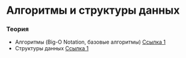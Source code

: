 # Алгоритмы и структуры данных

<!-- xxxxxxxxxxxxxxxxxxxxxxxxxxxxxxxxxxxxxxxxxxxxxxxxxxxxxxx -->
### Теория
<!-- xxxxxxxxxxxxxxxxxxxxxxxxxxxxxxxxxxxxxxxxxxxxxxxxxxxxxxx -->
- Алгоритмы (Big-O Notation, базовые алгоритмы) [Ссылка 1](https://www.youtube.com/watch?v=ZRdOb4yR0kk)
- Cтруктуры данных [Ссылка 1](https://www.youtube.com/watch?v=dgCsoASa8k0)
